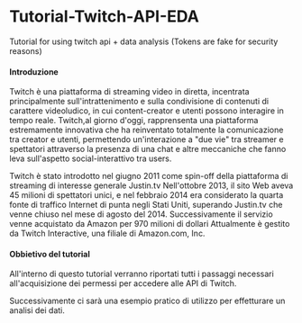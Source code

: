 # Tutorial-Twitch-API-EDA
Tutorial for using twitch api + data analysis
(Tokens are fake for security reasons)

#### Introduzione
Twitch è una piattaforma di streaming video in diretta, incentrata principalmente sull'intrattenimento e sulla condivisione di contenuti di carattere videoludico, in cui content-creator e utenti possono interagire in tempo reale.
Twitch,al giorno d'oggi, rapprensenta una piattaforma estremamente innovativa che ha reinventato totalmente la comunicazione tra creator e utenti, permettendo un'interazione a "due vie" tra streamer e spettatori attraverso la presenza di una chat e altre meccaniche che fanno leva sull'aspetto social-interattivo tra users.

Twitch è stato introdotto nel giugno 2011 come spin-off della piattaforma di streaming di interesse generale Justin.tv
Nell'ottobre 2013, il sito Web aveva 45 milioni di spettatori unici, e nel febbraio 2014 era considerato la quarta fonte di traffico Internet di punta negli Stati Uniti, superando Justin.tv che venne chiuso nel mese di agosto del 2014. 
Successivamente il servizio venne acquistato da Amazon per 970 milioni di dollari
Attualmente è gestito da Twitch Interactive, una filiale di Amazon.com, Inc.

#### Obbietivo del tutorial
All'interno di questo tutorial verranno riportati tutti i passaggi necessari all'acquisizione dei permessi per accedere alle API di Twitch.

Successivamente ci sarà una esempio pratico di utilizzo per effetturare un analisi dei dati.
